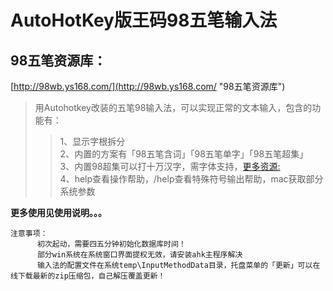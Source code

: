 # AutoHotKey版王码98五笔输入法

## 98五笔资源库：
[http://98wb.ys168.com/](http://98wb.ys168.com/ "98五笔资源库")

> 用Autohotkey改装的五笔98输入法，可以实现正常的文本输入，包含的功能有：
>> 1、显示字根拆分<br/>
>> 2、内置的方案有「98五笔含词」「98五笔单字」「98五笔超集」<br/>
>> 3、内置98超集可以打十万汉字，需字体支持，[更多资源:](http://98wb.ys168.com/ "98五笔资源库")<br/>
>> 4、help查看操作帮助，/help查看特殊符号输出帮助，mac获取部分系统参数

**更多使用见使用说明。。。**

```
注意事项：
      初次起动，需要四五分钟初始化数据库时间！
      部分win系统在系统窗口界面提权无效，请安装ahk主程序解决
      输入法的配置文件在系统temp\InputMethodData目录，托盘菜单的「更新」可以在线下载最新的zip压缩包，自己解压覆盖更新！
```
